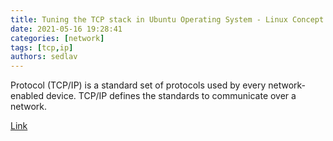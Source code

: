 ```yaml
---
title: Tuning the TCP stack in Ubuntu Operating System - Linux Concept
date: 2021-05-16 19:28:41
categories: [network]
tags: [tcp,ip]
authors: sedlav
---
```


Protocol (TCP/IP) is a standard set of protocols used by every network-enabled device. TCP/IP defines the standards to communicate over a network. 

[Link](https://linuxconcept.com/tuning-the-tcp-stack-in-ubuntu-operating-system/)
